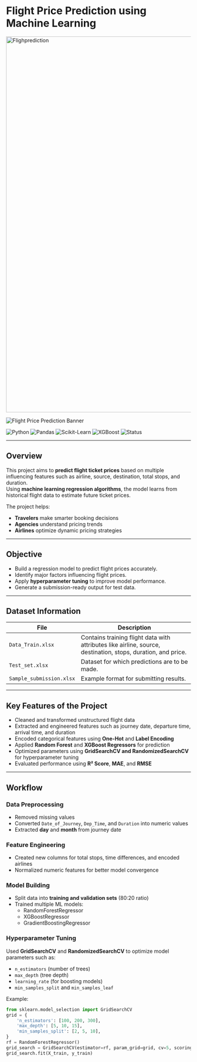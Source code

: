 # Flight Price Prediction using Machine Learning  
<img width="1536" height="1024" alt="Flighprediction" src="https://github.com/user-attachments/assets/e051bb6b-091f-4ea1-99ac-721fce9f699c" />

![Flight Price Prediction Banner](https://github.com/saitejkonduti/FlightPricePrediction/blob/main/banner.png)

![Python](https://img.shields.io/badge/Python-3.10-blue)
![Pandas](https://img.shields.io/badge/Library-Pandas-yellow)
![Scikit-Learn](https://img.shields.io/badge/ML-Scikit--Learn-orange)
![XGBoost](https://img.shields.io/badge/Algorithm-XGBoost-green)
![Status](https://img.shields.io/badge/Project-Completed-success)

---

##  Overview  

This project aims to **predict flight ticket prices** based on multiple influencing features such as airline, source, destination, total stops, and duration.  
Using **machine learning regression algorithms**, the model learns from historical flight data to estimate future ticket prices.  

The project helps:
- **Travelers** make smarter booking decisions  
- **Agencies** understand pricing trends  
- **Airlines** optimize dynamic pricing strategies  

---

## Objective  

- Build a regression model to predict flight prices accurately.  
- Identify major factors influencing flight prices.  
- Apply **hyperparameter tuning** to improve model performance.  
- Generate a submission-ready output for test data.

---

## Dataset Information  

| File | Description |
|------|--------------|
| `Data_Train.xlsx` | Contains training flight data with attributes like airline, source, destination, stops, duration, and price. |
| `Test_set.xlsx` | Dataset for which predictions are to be made. |
| `Sample_submission.xlsx` | Example format for submitting results. |

---

## Key Features of the Project  

- Cleaned and transformed unstructured flight data  
- Extracted and engineered features such as journey date, departure time, arrival time, and duration  
- Encoded categorical features using **One-Hot** and **Label Encoding**  
- Applied **Random Forest** and **XGBoost Regressors** for prediction  
- Optimized parameters using **GridSearchCV and RandomizedSearchCV** for hyperparameter tuning  
- Evaluated performance using **R² Score**, **MAE**, and **RMSE**

---

## Workflow  

### Data Preprocessing  
- Removed missing values  
- Converted `Date_of_Journey`, `Dep_Time`, and `Duration` into numeric values  
- Extracted **day** and **month** from journey date  

### Feature Engineering  
- Created new columns for total stops, time differences, and encoded airlines  
- Normalized numeric features for better model convergence  

### Model Building  
- Split data into **training and validation sets** (80:20 ratio)  
- Trained multiple ML models:
  - RandomForestRegressor  
  - XGBoostRegressor  
  - GradientBoostingRegressor  

### Hyperparameter Tuning  
Used **GridSearchCV** and **RandomizedSearchCV** to optimize model parameters such as:
- `n_estimators` (number of trees)  
- `max_depth` (tree depth)  
- `learning_rate` (for boosting models)  
- `min_samples_split` and `min_samples_leaf`  

Example:
```python
from sklearn.model_selection import GridSearchCV
grid = {
    'n_estimators': [100, 200, 300],
    'max_depth': [5, 10, 15],
    'min_samples_split': [2, 5, 10],
}
rf = RandomForestRegressor()
grid_search = GridSearchCV(estimator=rf, param_grid=grid, cv=5, scoring='r2', verbose=2)
grid_search.fit(X_train, y_train)


